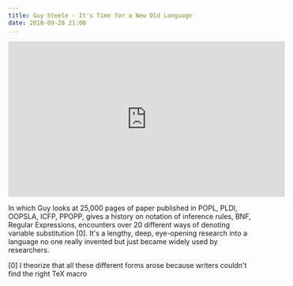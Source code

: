 ```yaml
---
title: Guy Steele - It's Time for a New Old Language
date: 2018-09-28 21:00
...
```


<iframe width="560" height="315" src="https://www.youtube.com/embed/7HKbjYqqPPQ" frameborder="0" allow="autoplay; encrypted-media" allowfullscreen></iframe>

In which Guy looks at 25,000 pages of paper published in POPL, PLDI, OOPSLA, ICFP, PPOPP,
gives a history on notation of inference rules, BNF, Regular Expressions,
encounters over 20 different ways of denoting variable substitution [0].
It's a lengthy, deep, eye-opening research into a language no one really invented but just became widely used by researchers.

[0] I theorize that all these different forms arose because writers couldn't find the right TeX macro
